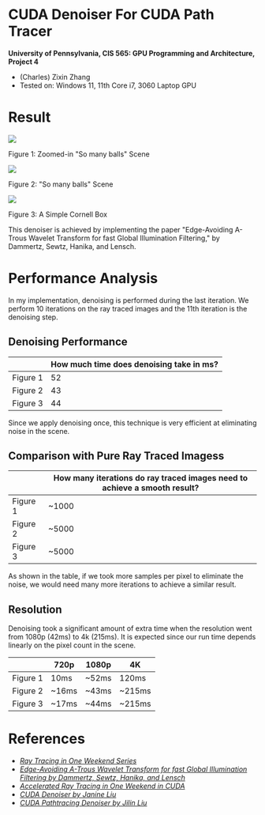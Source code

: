 CUDA Denoiser For CUDA Path Tracer
==================================

**University of Pennsylvania, CIS 565: GPU Programming and Architecture, Project 4**

* (Charles) Zixin Zhang
* Tested on: Windows 11, 11th Core i7, 3060 Laptop GPU

# Result

![](comp2.png)

Figure 1: Zoomed-in "So many balls" Scene

![](comp3.png)

Figure 2: "So many balls" Scene

![](comp.png)

Figure 3: A Simple Cornell Box

This denoiser is achieved by implementing the paper "Edge-Avoiding A-Trous Wavelet Transform for fast Global Illumination Filtering," by Dammertz, Sewtz, Hanika, and Lensch. 

# Performance Analysis

 In my implementation, denoising is performed during the last iteration. We perform 10 iterations on the ray traced images and the 11th iteration is the denoising step. 

## Denoising Performance

|             | How much time does denoising take in ms? |
| ----------- | ----------- |
| Figure 1      | 52       |
| Figure 2   | 43        |
| Figure 3   | 44        |

Since we apply denoising once, this technique is very efficient at eliminating noise in the scene. 


## Comparison with Pure Ray Traced Imagess

|             | How many iterations do ray traced images need to achieve a smooth result? |
| ----------- | ----------- |
| Figure 1      | ~1000     | 
| Figure 2   | ~5000        | 
| Figure 3   | ~5000        | 

As shown in the table, if we took more samples per pixel to eliminate the noise, we would need many more iterations to achieve a similar result. 

## Resolution

Denoising took a significant amount of extra time when the resolution went from 1080p (42ms) to 4k (215ms). It is expected since our run time depends linearly on the pixel count in the scene. 

|             | 720p | 1080p | 4K |
| ----------- | ----------- | ----------- | ----------- |
| Figure 1      | 10ms  |             ~52ms         |  120ms     |
| Figure 2   |   ~16ms   |        ~43ms        |~215ms|
| Figure 3   |  ~17ms    |        ~44ms        |~215ms|


# References

- [_Ray Tracing in One Weekend Series_](https://raytracing.github.io/books/RayTracingInOneWeekend.html)
- [_Edge-Avoiding A-Trous Wavelet Transform for fast Global Illumination Filtering by Dammertz, Sewtz, Hanika, and Lensch_](https://jo.dreggn.org/home/2010_atrous.pdf)
- [_Accelerated Ray Tracing in One Weekend in CUDA_](https://developer.nvidia.com/blog/accelerated-ray-tracing-cuda/)
- [_CUDA Denoiser by Janine Liu_](https://github.com/j9liu/Project4-CUDA-Denoiser)
- [_CUDA Pathtracing Denoiser by Jilin Liu_](https://github.com/Songsong97/Project4-CUDA-Denoiser)



